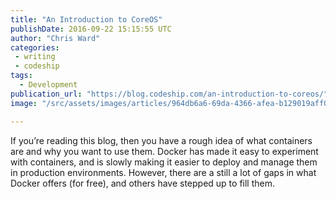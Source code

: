 ```yaml
---
title: "An Introduction to CoreOS"
publishDate: 2016-09-22 15:15:55 UTC
author: "Chris Ward"
categories:
 - writing
 - codeship
tags:
  - Development
publication_url: "https://blog.codeship.com/an-introduction-to-coreos/"
image: "/src/assets/images/articles/964db6a6-69da-4366-afea-b129019aff07.png"

---
```

If you’re reading this blog, then you have a rough idea of what containers are and why you want to use them. Docker has made it easy to experiment with containers, and is slowly making it easier to deploy and manage them in production environments. However, there are a still a lot of gaps in what Docker offers (for free), and others have stepped up to fill them.

